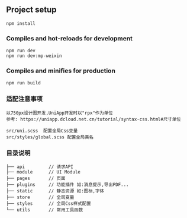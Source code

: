## Project setup
```
npm install
```

### Compiles and hot-reloads for development
```
npm run dev
npm run dev:mp-weixin
```

### Compiles and minifies for production
```
npm run build
```

### 适配注意事项
```
以750px设计图开发,UniApp开发时以"rpx"作为单位
参考: https://uniapp.dcloud.net.cn/tutorial/syntax-css.html#尺寸单位
```
```
src/uni.scss  配置全局Css变量
src/styles/global.scss 配置全局类名
```

### 目录说明
```
├── api         // 请求API                            
├── module      // UI Module               
├── pages       // 页面           
├── plugins     // 功能插件 如:消息提示,导出PDF...          
├── static      // 静态资源 如:图标,字体        
├── store       // 全局变量
├── styles      // 全局Css样式配置        
└── utils       // 常用工具函数        
```

